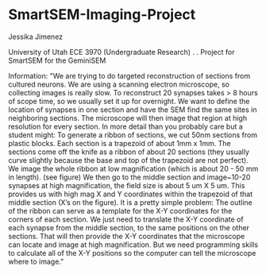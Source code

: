# SmartSEM-Imaging-Project
Jessika Jimenez

University of Utah
ECE 3970 (Undergraduate Research)
.
. 
Project for SmartSEM for the GeminiSEM

Information: "We are trying to do targeted reconstruction of sections from cultured neurons.  We are using a scanning electron microscope, so collecting images is really slow.  To reconstruct 20 synapses takes > 8 hours of scope time, so we usually set it up for overnight.  We want to define the location of synapses in one section and have the SEM find the same sites in neighboring sections.  The microscope will then image that region at high resolution for every section.   In more detail than you probably care but a student might: To generate a ribbon of sections, we cut 50nm sections from plastic blocks.  Each section is a trapezoid of about 1mm x 1mm.  The sections come off the knife as a ribbon of about 20 sections (they usually curve slightly because the base and top of the trapezoid are not perfect).  We image the whole ribbon at low magnification (which is about 20 - 50  mm in length).  (see figure)  We then go to the middle section and image~10-20 synapses at high magnification, the field size is about 5 um X 5 um.  This provides us with high mag X and Y coordinates within the trapezoid of that middle section (X’s on the figure).   It is a pretty simple problem:  The outline of the ribbon can serve as a template for the X-Y coordinates for the corners of each section.  We just need to translate the X-Y coordinate of each synapse from the middle section, to the same positions on the other sections.  That will then provide the X-Y coordinates that the microscope can locate and image at high magnification.   But we need programming skills to calculate all of the X-Y positions so the computer can tell the microscope where to image."

